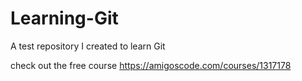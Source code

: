 # Learning-Git
A test repository I created to learn Git

check out the free course https://amigoscode.com/courses/1317178 
